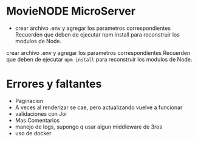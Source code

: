# MovieNODE MicroServer
- crear archivo .env y agregar los parametros correspondientes Recuerden que deben de ejecutar npm install para reconstruir los modulos de Node.

crear archivo .env y agregar los parametros correspondientes
Recuerden que deben de ejecutar ``npm install`` para reconstruir los modulos de Node.

# Errores y faltantes
- Paginacion
- A veces al renderizar se cae, pero actualizando vuelve a funcionar
- validaciones con Joi
- Mas Comentarios
- manejo de logs, supongo q usar algun middleware de 3ros
- uso de docker
